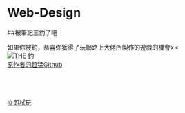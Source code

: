 # Web-Design

##被筆記三釣了吧

如果你被釣，恭喜你獲得了玩網路上大佬所製作的遊戲的機會>< <br>
![THE 釣](https://img.ttshow.tw/images/author/vivian/1(34).jpg"火鍋")  
[原作者的超猛Github](https://github.com/rogeraabbccdd/AsiaGodTone-Hotpot-Game.git)
<br>
<br>
<br>
<br>
<br>
[立即試玩](https://rogeraabbccdd.github.io/AsiaGodTone-Hotpot-Game/)
